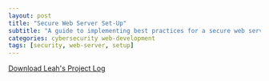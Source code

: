 ```yaml
---
layout: post
title: "Secure Web Server Set-Up"
subtitle: "A guide to implementing best practices for a secure web server."
categories: cybersecurity web-development
tags: [security, web-server, setup]
---
```


[Download Leah's Project Log](https://github.com/Leah-nanjala/Leah-nanjala.github.io/blob/main/_posts/Leah_project_log.docx)


